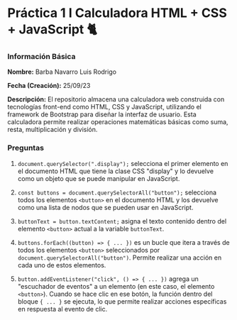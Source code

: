 # Práctica 1 I Calculadora HTML + CSS + JavaScript 🐈

### Información Básica

**Nombre:** Barba Navarro Luis Rodrigo

**Fecha (Creación):** 25/09/23

**Descripción:** El repositorio almacena una calculadora web construida con tecnologías front-end como HTML, CSS y JavaScript, utilizando el framework de Bootstrap para diseñar la interfaz de usuario. Esta calculadora permite realizar operaciones matemáticas básicas como suma, resta, multiplicación y división.

### Preguntas

1. `document.querySelector(".display");` selecciona el primer elemento en el documento HTML que tiene la clase CSS "display" y lo devuelve como un objeto que se puede manipular en JavaScript.

2. `const buttons = document.querySelectorAll("button");` selecciona todos los elementos `<button>` en el documento HTML y los devuelve como una lista de nodos que se pueden usar en JavaScript.

3. `buttonText = button.textContent;` asigna el texto contenido dentro del elemento `<button>` actual a la variable `buttonText`.

4. `buttons.forEach((button) => { ... })` es un bucle que itera a través de todos los elementos `<button>` seleccionados por `document.querySelectorAll("button")`. Permite realizar una acción en cada uno de estos elementos.

5. `button.addEventListener("click", () => { ... })` agrega un "escuchador de eventos" a un elemento (en este caso, el elemento `<button>`). Cuando se hace clic en ese botón, la función dentro del bloque `{ ... }` se ejecuta, lo que permite realizar acciones específicas en respuesta al evento de clic.
